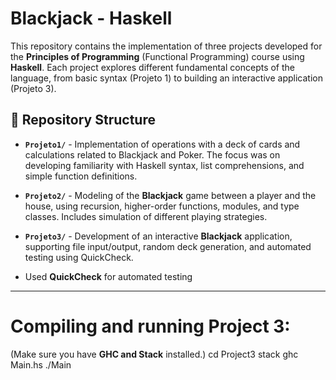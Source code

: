 
# Blackjack - Haskell  

This repository contains the implementation of three projects developed for the **Principles of Programming** (Functional Programming) course using **Haskell**. Each project explores different fundamental concepts of the language, from basic syntax (Projeto 1) to building an interactive application (Projeto 3).  

## 📂 Repository Structure  
- **`Projeto1/`** - Implementation of operations with a deck of cards and calculations related to Blackjack and Poker. The focus was on developing familiarity with Haskell syntax, list comprehensions, and simple function definitions.  
- **`Projeto2/`** - Modeling of the **Blackjack** game between a player and the house, using recursion, higher-order functions, modules, and type classes. Includes simulation of different playing strategies.  
- **`Projeto3/`** - Development of an interactive **Blackjack** application, supporting file input/output, random deck generation, and automated testing using QuickCheck.  

- Used **QuickCheck** for automated testing

---

# Compiling and running Project 3:
(Make sure you have **GHC and Stack** installed.)
cd Project3
stack ghc Main.hs
./Main
